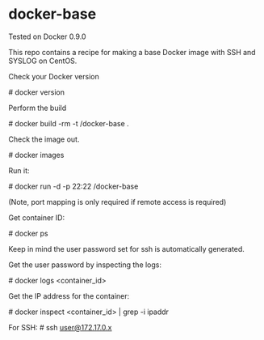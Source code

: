docker-base
========================

Tested on Docker 0.9.0

This repo contains a recipe for making a base Docker image with SSH and SYSLOG on CentOS.

Check your Docker version

\# docker version

Perform the build

\# docker build -rm -t <yourname>/docker-base .

Check the image out.

\# docker images

Run it:

\# docker run -d -p 22:22 <yourname>/docker-base

(Note, port mapping is only required if remote access is required)

Get container ID:

\# docker ps

Keep in mind the user password set for ssh is automatically generated.

Get the user password by inspecting the logs:

\# docker logs <container_id>

Get the IP address for the container:

\# docker inspect <container_id> | grep -i ipaddr

For SSH:
\# ssh user@172.17.0.x


